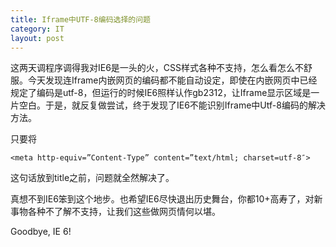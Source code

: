 ```yaml
---
title: Iframe中UTF-8编码选择的问题
category: IT
layout: post
---
```


这两天调程序调得我对IE6是一头的火，CSS样式各种不支持，怎么看怎么不舒服。今天发现连Iframe内嵌网页的编码都不能自动设定，即使在内嵌网页中已经规定了编码是utf-8，但运行的时候IE6照样认作gb2312，让Iframe显示区域是一片空白。于是，就反复做尝试，终于发现了IE6不能识别Iframe中Utf-8编码的解决方法。

只要将

	<meta http-equiv=”Content-Type” content=”text/html; charset=utf-8″>

这句话放到title之前，问题就全然解决了。

真想不到IE6笨到这个地步。也希望IE6尽快退出历史舞台，你都10+高寿了，对新事物各种不了解不支持，让我们这些做网页情何以堪。

Goodbye, IE 6!
